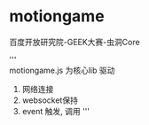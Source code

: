 # motiongame
百度开放研究院-GEEK大赛-虫洞Core

'''  
  motiongame.js 为核心lib
  驱动
  1. 网络连接
  2. websocket保持
  3. event 触发, 调用
'''  
